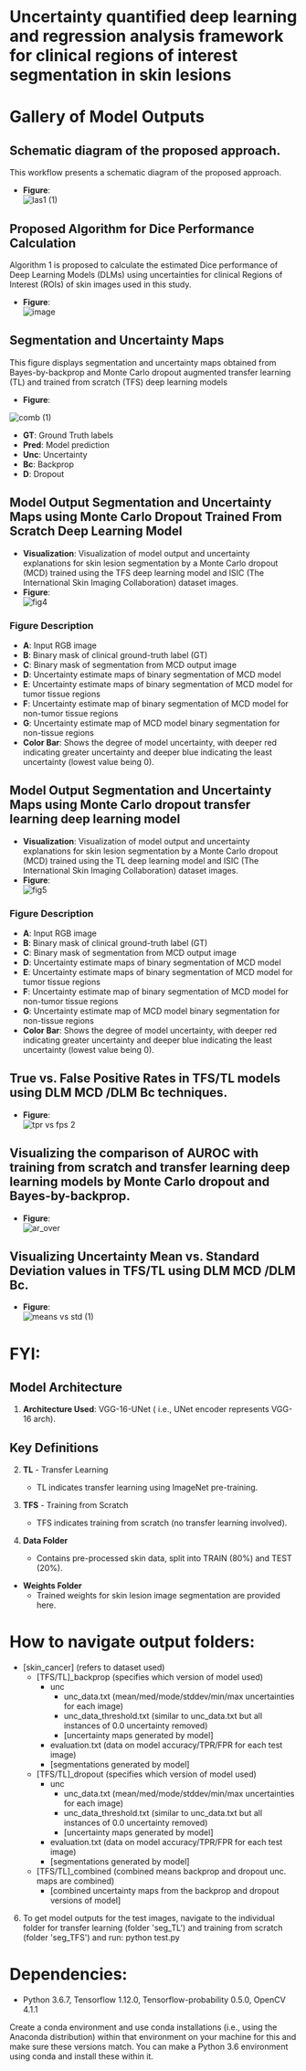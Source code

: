 
# Uncertainty quantified deep learning and regression analysis framework for clinical regions of interest segmentation in skin lesions



 # Gallery of Model Outputs

## Schematic diagram of the proposed approach.
This workflow presents a schematic diagram of the proposed approach.
- **Figure**:<br>
![las1 (1)](https://github.com/bin112/MLHC_2024_skin_project/assets/20062780/12c56dd9-6f8c-4b07-934c-adb9d13902bb)

## Proposed Algorithm for Dice Performance Calculation

Algorithm 1 is proposed to calculate the estimated Dice performance of Deep Learning Models (DLMs) using uncertainties for clinical Regions of Interest (ROIs) of skin images used in this study.


- **Figure**:<br>
  ![image](https://github.com/bin112/MLHC_2024_skin_project/assets/20062780/1e895420-afc4-4179-8e88-9e3137baa77d)

## Segmentation and Uncertainty Maps

This figure displays segmentation and uncertainty maps obtained from Bayes-by-backprop and Monte Carlo dropout augmented transfer learning (TL) and trained from scratch (TFS) deep learning models


- **Figure**:<br>

![comb (1)](https://github.com/bin112/MLHC_2024_skin_project/assets/20062780/c53402bb-0d76-462c-9852-8e8ba925ca46)

- **GT**: Ground Truth labels
- **Pred**: Model prediction
- **Unc**: Uncertainty
- **Bc**: Backprop
- **D**: Dropout

## Model Output Segmentation and Uncertainty Maps using Monte Carlo Dropout Trained From Scratch Deep Learning Model

- **Visualization**: Visualization of model output and uncertainty explanations for skin lesion  segmentation by a Monte Carlo dropout (MCD) trained using the TFS deep learning model and ISIC (The International Skin Imaging Collaboration) dataset images.
- **Figure**: <br>
![fig4](https://github.com/bin112/MLHC_2024_skin_project/assets/20062780/47b39977-4386-4d1a-a874-5198e3e9fbe9)

### Figure Description

- **A**: Input RGB image
- **B**: Binary mask of clinical ground-truth label (GT)
- **C**: Binary mask of segmentation from MCD output image
- **D**: Uncertainty estimate maps of binary segmentation of MCD model
- **E**: Uncertainty estimate maps of binary segmentation of MCD model for tumor tissue regions
- **F**: Uncertainty estimate map of binary segmentation of MCD model for non-tumor tissue regions
- **G**: Uncertainty estimate map of MCD model binary segmentation for non-tissue regions
- **Color Bar**: Shows the degree of model uncertainty, with deeper red indicating greater uncertainty and deeper blue indicating the least uncertainty (lowest value being 0).



## Model Output Segmentation and Uncertainty Maps using Monte Carlo dropout transfer learning deep learning model

- **Visualization**: Visualization of model output and uncertainty explanations for skin lesion  segmentation by a Monte Carlo dropout (MCD) trained using the TL deep learning model and ISIC (The International Skin Imaging Collaboration) dataset images.
- **Figure**:<br>
![fig5](https://github.com/bin112/MLHC_2024_skin_project/assets/20062780/ed4dcb57-824a-4d43-9e84-1924dd50bba0)

### Figure Description

- **A**: Input RGB image
- **B**: Binary mask of clinical ground-truth label (GT)
- **C**: Binary mask of segmentation from MCD output image
- **D**: Uncertainty estimate maps of binary segmentation of MCD model
- **E**: Uncertainty estimate maps of binary segmentation of MCD model for tumor tissue regions
- **F**: Uncertainty estimate map of binary segmentation of MCD model for non-tumor tissue regions
- **G**: Uncertainty estimate map of MCD model binary segmentation for non-tissue regions
- **Color Bar**: Shows the degree of model uncertainty, with deeper red indicating greater uncertainty and deeper blue indicating the least uncertainty (lowest value being 0).


##  True vs. False Positive Rates in TFS/TL models using DLM MCD /DLM Bc techniques.

- **Figure**:<br>
![tpr vs fps 2](https://github.com/bin112/MLHC_2024_skin_project/assets/20062780/34934d86-b681-4008-b326-f6d3bcf22620)

##   Visualizing the comparison of AUROC with training from scratch and transfer learning deep learning models by Monte Carlo dropout and Bayes-by-backprop.

- **Figure**:<br>
![ar_over](https://github.com/bin112/MLHC_2024_skin_project/assets/20062780/f2afa5fb-6707-4acc-b79f-11773116b237)

##   Visualizing Uncertainty Mean vs. Standard Deviation values in TFS/TL using DLM MCD /DLM Bc.

- **Figure**:<br>
![means vs std (1)](https://github.com/bin112/MLHC_2024_skin_project/assets/20062780/5cf8041e-a472-4be0-9090-5df6a8a7eebe)

# FYI:

## Model Architecture

1. **Architecture Used**: VGG-16-UNet ( i.e., UNet encoder represents VGG-16 arch).

## Key Definitions

2. **TL** - Transfer Learning
   - TL indicates transfer learning using ImageNet pre-training.

3. **TFS** - Training from Scratch
   - TFS indicates training from scratch (no transfer learning involved).

4. **Data Folder**
   - Contains pre-processed skin data, split into TRAIN (80%) and TEST (20%).

- **Weights Folder**
  - Trained weights for skin lesion image segmentation are provided here.


# How to navigate output folders:

- [skin_cancer] (refers to dataset used)
  - [TFS/TL]_backprop (specifies which version of model used)
    - unc
      - unc_data.txt (mean/med/mode/stddev/min/max uncertainties for each image)
      - unc_data_threshold.txt (similar to unc_data.txt but all instances of 0.0 uncertainty removed)
      - [uncertainty maps generated by model]
    - evaluation.txt (data on model accuracy/TPR/FPR for each test image)
    - [segmentations generated by model]
  - [TFS/TL]_dropout (specifies which version of model used)
    - unc
      - unc_data.txt (mean/med/mode/stddev/min/max uncertainties for each image)
      - unc_data_threshold.txt (similar to unc_data.txt but all instances of 0.0 uncertainty removed)
      - [uncertainty maps generated by model]
    - evaluation.txt (data on model accuracy/TPR/FPR for each test image)
    - [segmentations generated by model]
  - [TFS/TL]_combined (combined means backprop and dropout unc. maps are combined)
    - [combined uncertainty maps from the backprop and dropout versions of model]



6. To get model outputs for the test images, navigate to the individual folder for transfer learning (folder 'seg_TL') and training from scratch (folder 'seg_TFS') and run: python test.py

# Dependencies:
 - Python 3.6.7, Tensorflow 1.12.0, Tensorflow-probability 0.5.0, OpenCV 4.1.1 

Create a conda environment and use conda installations (i.e., using the Anaconda distribution) within that environment on your machine for this and make sure these versions match. You can make a Python 3.6 environment using conda and install these within it.

